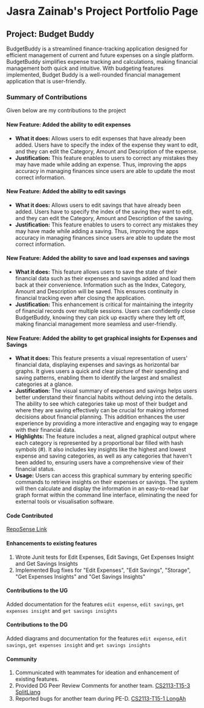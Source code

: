 # Jasra Zainab's Project Portfolio Page

## Project: Budget Buddy
BudgetBuddy is a streamlined finance-tracking application designed for efficient management of current and future 
expenses on a single platform. BudgetBuddy simplifies expense tracking and calculations, making financial management 
both quick and intuitive. With budgeting features implemented, Budget Buddy is a well-rounded financial management 
application that is user-friendly.

### Summary of Contributions
Given below are my contributions to the project

#### New Feature: Added the ability to edit expenses
- **What it does:** Allows users to edit expenses that have already been added. Users have to specify the index of the
expense they want to edit, and they can edit the Category, Amount and Description of the expense.
- **Justification:** This feature enables to users to correct any mistakes they may have made while adding an expense. 
Thus, improving the apps accuracy in managing finances since users are able to update the most correct information.

#### New Feature: Added the ability to edit savings
- **What it does:** Allows users to edit savings that have already been added. Users have to specify the index of the
  saving they want to edit, and they can edit the Category, Amount and Description of the saving.
- **Justification:** This feature enables to users to correct any mistakes they may have made while adding a saving.
  Thus, improving the apps accuracy in managing finances since users are able to update the most correct information.

#### New Feature: Added the ability to save and load expenses and savings
- **What it does:** This feature allows users to save the state of their financial data such as their expenses and 
savings added and load them back at their convenience. Information such as the Index, Category, Amount and Description 
will be saved. This ensures continuity in financial tracking even after closing the application.
- **Justification:** This enhancement is critical for maintaining the integrity of financial records over multiple 
sessions. Users can confidently close BudgetBuddy, knowing they can pick up exactly where they left off, making 
financial management more seamless and user-friendly.

#### New Feature: Added the ability to get graphical insights for Expenses and Savings
- **What it does:** This feature presents a visual representation of users' financial data, displaying expenses and 
savings as horizontal bar graphs. It gives users a quick and clear picture of their spending and saving patterns, 
enabling them to identify the largest and smallest categories at a glance.
- **Justification:** The visual summary of expenses and savings helps users better understand their financial habits 
without delving into the details. The ability to see which categories take up most of their budget and where they are 
saving effectively can be crucial for making informed decisions about financial planning. This addition enhances the 
user experience by providing a more interactive and engaging way to engage with their financial data.
- **Highlights:** The feature includes a neat, aligned graphical output where each category is represented by a 
proportional bar filled with hash symbols (#). It also includes key insights like the highest and lowest expense and 
saving categories, as well as any categories that haven't been added to, ensuring users have a comprehensive view of 
their financial status.
- **Usage:** Users can access this graphical summary by entering specific commands to retrieve insights on their 
expenses or savings. The system will then calculate and display the information in an easy-to-read bar graph format 
within the command line interface, eliminating the need for external tools or visualisation software.

#### Code Contributed
[RepoSense Link](https://nus-cs2113-ay2324s2.github.io/tp-dashboard/?search=jasraa&breakdown=true&sort=groupTitle%20dsc&sortWithin=title&since=2024-02-23&timeframe=commit&mergegroup=&groupSelect=groupByRepos&checkedFileTypes=docs~functional-code~test-code~other)

#### Enhancements to existing features
1. Wrote Junit tests for Edit Expenses, Edit Savings, Get Expenses Insight and Get Savings Insights
2. Implemented Bug fixes for "Edit Expenses", "Edit Savings", "Storage", "Get Expenses Insights" and 
"Get Savings Insights"

#### Contributions to the UG
Added documentation for the features `edit expense`, `edit savings`, `get expenses insight` 
and `get savings insights`

#### Contributions to the DG
Added diagrams and documentation for the features `edit expense`, `edit savings`, `get expenses insight`
and `get savings insights`

#### Community 
1. Communicated with teammates for ideation and enhancement of existing features.
2. Provided DG Peer Review Comments for another team. [CS2113-T15-3 SplitLiang](https://github.com/nus-cs2113-AY2324S2/tp/pull/47)
3. Reported bugs for another team during PE-D. [CS2113-T15-1 LongAh](https://github.com/AY2324S2-CS2113-T15-1/tp/releases)